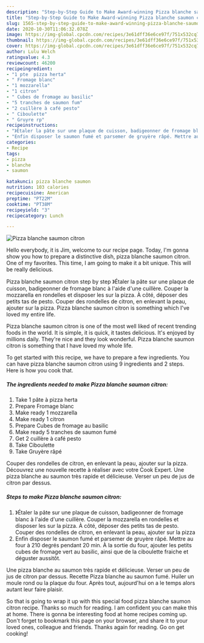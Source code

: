 ```yaml
---
description: "Step-by-Step Guide to Make Award-winning Pizza blanche saumon citron"
title: "Step-by-Step Guide to Make Award-winning Pizza blanche saumon citron"
slug: 1565-step-by-step-guide-to-make-award-winning-pizza-blanche-saumon-citron
date: 2020-10-30T11:06:32.078Z
image: https://img-global.cpcdn.com/recipes/3e61dff36e6ce97f/751x532cq70/pizza-blanche-saumon-citron-photo-principale-de-la-recette.jpg
thumbnail: https://img-global.cpcdn.com/recipes/3e61dff36e6ce97f/751x532cq70/pizza-blanche-saumon-citron-photo-principale-de-la-recette.jpg
cover: https://img-global.cpcdn.com/recipes/3e61dff36e6ce97f/751x532cq70/pizza-blanche-saumon-citron-photo-principale-de-la-recette.jpg
author: Lulu Welch
ratingvalue: 4.3
reviewcount: 46200
recipeingredient:
- "1 pte  pizza herta"
- " Fromage blanc"
- "1 mozzarella"
- "1 citron"
- " Cubes de fromage au basilic"
- "5 tranches de saumon fum"
- "2 cuillère à café pesto"
- " Ciboulette"
- " Gruyre rp"
recipeinstructions:
- "》Étaler la pâte sur une plaque de cuisson, badigeonner de fromage blanc à l&#39;aide d&#39;une cuillère. Couper la mozzarella en rondelles et disposer les sur la pizza. À côté, déposer des petits tas de pesto. Couper des rondelles de citron, en enlevant la peau, ajouter sur la pizza"
- "Enfin disposer le saumon fumé et parsemer de gruyère râpé. Mettre au four à 210 degrés pendant 20 min. À la sortie du four, ajouter les petits cubes de fromage vert au basilic, ainsi que de la ciboulette fraiche et déguster aussitôt."
categories:
- Recipe
tags:
- pizza
- blanche
- saumon

katakunci: pizza blanche saumon 
nutrition: 103 calories
recipecuisine: American
preptime: "PT22M"
cooktime: "PT38M"
recipeyield: "3"
recipecategory: Lunch

---
```



![Pizza blanche saumon citron](https://img-global.cpcdn.com/recipes/3e61dff36e6ce97f/751x532cq70/pizza-blanche-saumon-citron-photo-principale-de-la-recette.jpg)

Hello everybody, it is Jim, welcome to our recipe page. Today, I'm gonna show you how to prepare a distinctive dish, pizza blanche saumon citron. One of my favorites. This time, I am going to make it a bit unique. This will be really delicious.

Pizza blanche saumon citron step by step 》Étaler la pâte sur une plaque de cuisson, badigeonner de fromage blanc à l&#39;aide d&#39;une cuillère. Couper la mozzarella en rondelles et disposer les sur la pizza. À côté, déposer des petits tas de pesto. Couper des rondelles de citron, en enlevant la peau, ajouter sur la pizza. Pizza blanche saumon citron is something which I&#39;ve loved my entire life.

Pizza blanche saumon citron is one of the most well liked of recent trending foods in the world. It is simple, it is quick, it tastes delicious. It's enjoyed by millions daily. They're nice and they look wonderful. Pizza blanche saumon citron is something that I have loved my whole life.


To get started with this recipe, we have to prepare a few ingredients. You can have pizza blanche saumon citron using 9 ingredients and 2 steps. Here is how you cook that.

<!--inarticleads1-->

##### The ingredients needed to make Pizza blanche saumon citron:

1. Take 1 pâte à pizza herta
1. Prepare  Fromage blanc
1. Make ready 1 mozzarella
1. Make ready 1 citron
1. Prepare  Cubes de fromage au basilic
1. Make ready 5 tranches de saumon fumé
1. Get 2 cuillère à café pesto
1. Take  Ciboulette
1. Take  Gruyère râpé


Couper des rondelles de citron, en enlevant la peau, ajouter sur la pizza. Découvrez une nouvelle recette à réaliser avec votre Cook Expert. Une pizza blanche au saumon très rapide et délicieuse. Verser un peu de jus de citron par dessus. 

<!--inarticleads2-->

##### Steps to make Pizza blanche saumon citron:

1. 》Étaler la pâte sur une plaque de cuisson, badigeonner de fromage blanc à l&#39;aide d&#39;une cuillère. Couper la mozzarella en rondelles et disposer les sur la pizza. À côté, déposer des petits tas de pesto. Couper des rondelles de citron, en enlevant la peau, ajouter sur la pizza
1. Enfin disposer le saumon fumé et parsemer de gruyère râpé. Mettre au four à 210 degrés pendant 20 min. À la sortie du four, ajouter les petits cubes de fromage vert au basilic, ainsi que de la ciboulette fraiche et déguster aussitôt.


Une pizza blanche au saumon très rapide et délicieuse. Verser un peu de jus de citron par dessus. Recette Pizza blanche au saumon fumé. Huiler un moule rond ou la plaque du four. Après tout, aujourd&#39;hui on a le temps alors autant leur faire plaisir. 

So that is going to wrap it up with this special food pizza blanche saumon citron recipe. Thanks so much for reading. I am confident you can make this at home. There is gonna be interesting food at home recipes coming up. Don't forget to bookmark this page on your browser, and share it to your loved ones, colleague and friends. Thanks again for reading. Go on get cooking!
